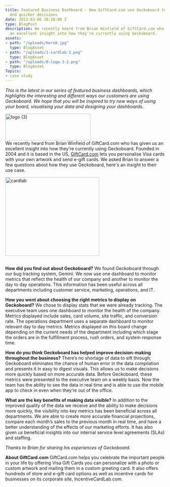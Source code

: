```yaml
---
title: Featured Business Dashboard - How GiftCard.com use Geckoboard to make better
  and quicker decisions
date: 2013-03-06 20:18:00 Z
type: BlogPost
description: We recently heard from Brian Winfield of GiftCard.com who has given us
  an excellent insight into how they're currently using Geckoboard.
assets:
- path: "/uploads/hero8.jpg"
  type: BlogAsset
- path: "/uploads/1-cardlab-2.png"
  type: BlogAsset
- path: "/uploads/0-logo-3-2.png"
  type: BlogAsset
Topics:
- case study
---
```


<p><em>This is the latest in our series of featured business dashboards, which highlights the interesting and different ways our customers are using Geckoboard. We hope that you will be inspired to try new ways of using your board, visualising your data and designing your dashboards.</em></p>
<p><img alt="logo (3)" class="wp-float-right" height="85" src="/uploads/0-logo-3-2.png" width="269"><br>We recently heard from Brian Winfield of GiftCard.com who has given us an excellent insight into how they're currently using Geckoboard. Founded in 2004 and it is based in the US, <a href="http://www.giftcard.com">GiftCard.com</a> lets you personalise Visa cards with your own artwork and send e-gift cards. We asked Brian to answer a few questions about how they use Geckoboard, here's an insight to their use case.<br></p><p><img alt="cardlab" class="wp-float-center" height="248" src="/uploads/1-cardlab-2.png" width="297"></p><br><strong>How did you find out about Geckoboard?</strong> We found Geckoboard through our bug tracking system, Gemini. We now use one dashboard to monitor metrics that reflect the health of our company and another to monitor the day to day operations. This information has been useful across all departments including customer service, marketing, operations, and IT.

<p><strong>How you went about choosing the right metrics to display on Geckoboard?</strong> We chose to display stats that we were already tracking. The executive team uses one dashboard to monitor the health of the company. Metrics displayed include sales, card volume, site traffic, and conversion rate. The operations department uses a separate dashboard to monitor relevant day to day metrics. Metrics displayed on this board change depending on the current needs of the department including which stage the orders are in the fulfillment process, rush orders, and system response time.</p>
<p><strong>How do you think Geckoboard has helped improve decision-making throughout the business?</strong> There’s no shortage of data to sift through; Geckoboard eliminates the chance of human error in the data compilation and presents it in easy to digest visuals. This allows us to make decisions more quickly based on more accurate data. Before Geckoboard, these metrics were presented to the executive team on a weekly basis. Now the team has the ability to see the data in real time and is able to use the mobile app to check in even when they’re out of the office.</p>
<p><strong>What are the key benefits of making data visible?</strong> In addition to the improved quality of the data we receive and the ability to make decisions more quickly, the visibility into key metrics has been beneficial across all departments. We are able to create more accurate financial projections, compare each month’s sales to the previous month in real time, and have a better understanding of the effects of our marketing efforts. It has also given us beneficial insights into our internal service level agreements (SLAs) and staffing.</p>
<p><em>Thanks to Brian for sharing his experiences of Geckoboard.</em></p>
<p><strong>About GiftCard.com</strong> GiftCard.com helps you celebrate the important people in your life by offering Visa Gift Cards you can personalize with a photo or custom artwork and mailing them in a custom greeting card. It also offers hundreds of store and e-gift card options as well as incentive cards for businesses on its corporate site, IncentiveCardLab.com.</p>
